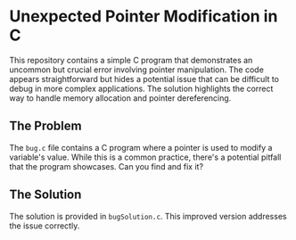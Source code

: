 # Unexpected Pointer Modification in C
This repository contains a simple C program that demonstrates an uncommon but crucial error involving pointer manipulation.  The code appears straightforward but hides a potential issue that can be difficult to debug in more complex applications. The solution highlights the correct way to handle memory allocation and pointer dereferencing.

## The Problem
The `bug.c` file contains a C program where a pointer is used to modify a variable's value.  While this is a common practice, there's a potential pitfall that the program showcases.  Can you find and fix it?

## The Solution
The solution is provided in `bugSolution.c`. This improved version addresses the issue correctly.